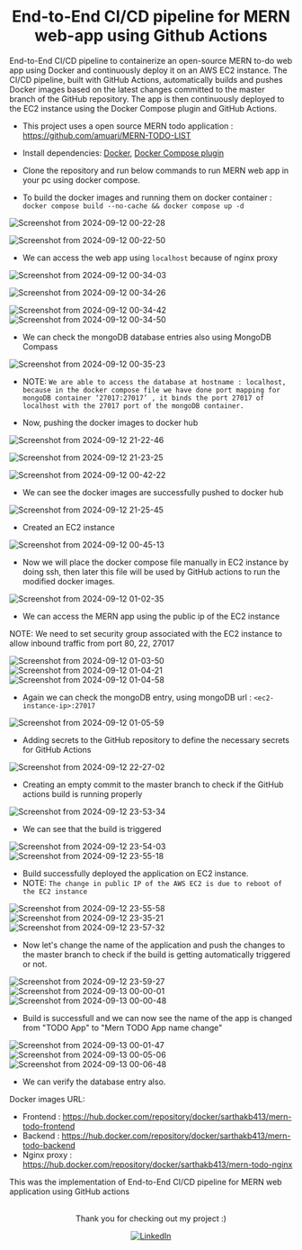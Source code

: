 <div align="center">
  <h1>End-to-End CI/CD pipeline for MERN web-app using Github Actions</h1>
</div>
End-to-End CI/CD pipeline to containerize an open-source MERN to-do web app using Docker and continuously deploy it on an AWS EC2 instance. The CI/CD pipeline, built with GitHub Actions, automatically builds and pushes Docker images based on the latest changes committed to the master branch of the GitHub repository. The app is then continuously deployed to the EC2 instance using the Docker Compose plugin and GitHub Actions.

- This project uses a open source MERN todo application : https://github.com/amuari/MERN-TODO-LIST 

- Install dependencies: [Docker](https://docs.docker.com/engine/install/), [Docker Compose plugin](https://docs.docker.com/compose/install/linux/)
  
- Clone the repository and run below commands to run MERN web app in your pc using docker compose.

- To build the docker images and running them on docker container : ```docker compose build --no-cache && docker compose up -d```

![Screenshot from 2024-09-12 00-22-28](https://github.com/user-attachments/assets/fa52f360-18cd-496b-a94a-53ff5c616855)

![Screenshot from 2024-09-12 00-22-50](https://github.com/user-attachments/assets/dc2d802c-2af2-41f6-ba88-f0f77474fdeb)

- We can access the web app using ```localhost``` because of nginx proxy 

![Screenshot from 2024-09-12 00-34-03](https://github.com/user-attachments/assets/43b53188-b4af-4ae6-b625-ace1dede66f3)

![Screenshot from 2024-09-12 00-34-26](https://github.com/user-attachments/assets/98e14b94-2bed-4987-ac8a-65e9f604a7e1)

![Screenshot from 2024-09-12 00-34-42](https://github.com/user-attachments/assets/029006eb-095a-4899-96f3-e650ccc41ae6)
![Screenshot from 2024-09-12 00-34-50](https://github.com/user-attachments/assets/6cc8ea6e-9afe-46f5-8bd7-31ff9dccf963)


- We can check the mongoDB database entries also using MongoDB Compass

![Screenshot from 2024-09-12 00-35-23](https://github.com/user-attachments/assets/ac56441d-a25b-4d9f-b43e-d062aaa8b9b8)

- NOTE: ```We are able to access the database at hostname : localhost, because in the docker compose file we have done port mapping for mongoDB container ‘27017:27017’ , it binds the port 27017 of localhost with the 27017 port of the mongoDB container. ```

- Now, pushing the docker images to docker hub

![Screenshot from 2024-09-12 21-22-46](https://github.com/user-attachments/assets/2bae29ea-5be0-46f6-8654-4e70324e4a75)


![Screenshot from 2024-09-12 21-23-25](https://github.com/user-attachments/assets/428b5fa1-96f2-46ea-a12d-03d12a8b81de)

![Screenshot from 2024-09-12 00-42-22](https://github.com/user-attachments/assets/482fbf07-204f-413c-83f9-2a9ea33abc09)

- We can see the docker images are successfully pushed to docker hub

![Screenshot from 2024-09-12 21-25-45](https://github.com/user-attachments/assets/271bc780-0381-4c92-8972-645cc6fad530)


- Created an EC2 instance

![Screenshot from 2024-09-12 00-45-13](https://github.com/user-attachments/assets/d36e2de3-33e6-4cb0-8321-98ad18fb22ac)

- Now we will place the docker compose file manually in EC2 instance by doing ssh, then later this file will be used by GitHub actions to run the modified docker images.
  
![Screenshot from 2024-09-12 01-02-35](https://github.com/user-attachments/assets/99cc8512-5161-4769-ab08-39d6ff543b19)

- We can access the MERN app using the public ip of the EC2 instance

NOTE: We need to set security group associated with the EC2 instance to allow inbound traffic from port 80, 22, 27017
   
![Screenshot from 2024-09-12 01-03-50](https://github.com/user-attachments/assets/f42b030a-7c88-4ee3-bf11-0f688c0b5333)
![Screenshot from 2024-09-12 01-04-21](https://github.com/user-attachments/assets/8f409ac0-662d-4b04-be39-77782bfca633)
![Screenshot from 2024-09-12 01-04-58](https://github.com/user-attachments/assets/855503a8-0462-4aa3-9c29-9f538edd2feb)

- Again we can check the mongoDB entry, using mongoDB url : ``` <ec2-instance-ip>:27017 ```
 
![Screenshot from 2024-09-12 01-05-59](https://github.com/user-attachments/assets/efdf7094-857f-4ece-8a08-37f487fb6219)


- Adding secrets to the GitHub repository to define the necessary secrets for GitHub Actions

![Screenshot from 2024-09-12 22-27-02](https://github.com/user-attachments/assets/e1bad906-245a-4755-9240-1c6049eda8fd)

- Creating an empty commit to the master branch to check if the GitHub actions build is running properly
  
![Screenshot from 2024-09-12 23-53-34](https://github.com/user-attachments/assets/3802bde7-1c18-4dc8-b3cf-55d0c0a73183)

- We can see that the build is triggered
  
![Screenshot from 2024-09-12 23-54-03](https://github.com/user-attachments/assets/45e70e2c-8460-4438-8229-31d45839b032)
![Screenshot from 2024-09-12 23-55-18](https://github.com/user-attachments/assets/9bf24736-4e9c-4c35-b71b-2e3ff7840241)

- Build successfully deployed the application on EC2 instance. 
- NOTE: ```The change in public IP of the AWS EC2 is due to reboot of the EC2 instance```

![Screenshot from 2024-09-12 23-55-58](https://github.com/user-attachments/assets/1d314bf4-be70-46ed-a580-e11dc102daa1)
![Screenshot from 2024-09-12 23-35-21](https://github.com/user-attachments/assets/ba4d7890-1cec-45e0-bb76-c339acfa96bd)
![Screenshot from 2024-09-12 23-57-32](https://github.com/user-attachments/assets/3ddf8bd7-7c2d-4f3d-9aa1-75d94ebc56ca)

- Now let's change the name of the application and push the changes to the master branch to check if the build is getting automatically triggered or not.
 
![Screenshot from 2024-09-12 23-59-27](https://github.com/user-attachments/assets/98c60854-17d7-4213-ba49-1c9f6ca4e175)
![Screenshot from 2024-09-13 00-00-01](https://github.com/user-attachments/assets/9778ee40-6efb-49da-9255-d29cbdf18e3d)
![Screenshot from 2024-09-13 00-00-48](https://github.com/user-attachments/assets/d5870aea-15cb-4929-bd14-23cc92cc4df8)

- Build is successfull and we can now see the name of the app is changed from "TODO App" to "Mern TODO App name change"

![Screenshot from 2024-09-13 00-01-47](https://github.com/user-attachments/assets/6c95da73-acb9-43b7-bdb9-4384998cde9a)
![Screenshot from 2024-09-13 00-05-06](https://github.com/user-attachments/assets/8593f77e-908e-4170-8803-ebb40c7834c0)
![Screenshot from 2024-09-13 00-06-48](https://github.com/user-attachments/assets/b43ca069-686b-40e2-9474-715acaea1869)

- We can verify the database entry also.

Docker images URL: 
- Frontend : https://hub.docker.com/repository/docker/sarthakb413/mern-todo-frontend
- Backend : https://hub.docker.com/repository/docker/sarthakb413/mern-todo-backend
- Nginx proxy : https://hub.docker.com/repository/docker/sarthakb413/mern-todo-nginx

This was the implementation of End-to-End CI/CD pipeline for MERN web application using GitHub actions
<br>
<br>

<div align="center">
<p>Thank you for checking out my project :) </p>
</div>

<div align="center">
  <a href="https://www.linkedin.com/in/sarthak-bokade-1a0321224/">
    <img alt="LinkedIn" src="https://img.shields.io/badge/Connect_with_me-blue?logo=linkedin&logoColor=white">
  </a>
</div>
